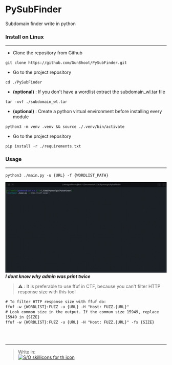 # PySubFinder
Subdomain finder write in python
### Install on Linux
---
- Clone the repository from Github
```shell
git clone https://github.com/Gun8hoot/PySubFinder.git
```
- Go to the project repository
```shell
cd ./PySubFinder
```
- **(optional)** : If you don't have a wordlist extract the subdomain_wl.tar file
```shell
tar -xvf ./subdomain_wl.tar
```
- **(optional)** :  Create a python virtual environment before installing every module
```shell
python3 -m venv .venv && source ./.venv/bin/activate
```
- Go to the project repository
```shell
pip install -r ./requirements.txt
```
### Usage
---
```shell
python3 ./main.py -u {URL} -f {WORDLIST_PATH}
```
![Usage gif](./images/example.gif)
***I dont know why admin was print twice***


> ⚠️ : It is preferable to use ffuf in CTF, because you can't filter HTTP response size with this tool
 ```shell
 # To filter HTTP response size with ffuf do:
 ffuf -w {WORDLIST}:FUZZ -u {URL} -H "Host: FUZZ.{URL}"
 # Look common size in the output. If the commun size 15949, replace 15949 in {SIZE}
 ffuf -w {WORDLIST}:FUZZ -u {URL} -H "Host: FUZZ.{URL}" -fs {SIZE}
 ```


<br><br>

---
> Write in: </br>
>[![S/O skillicons for th icon](https://skillicons.dev/icons?i=python&theme=dark)](https://skillcons.dev/)